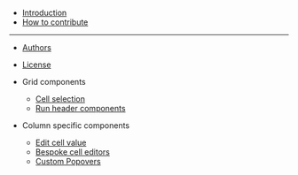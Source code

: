 - [Introduction](README.md)
- [How to contribute](CONTRIBUTING.md)

---

- [Authors](AUTHORS.md)
- [License](LICENSE.md)

- Grid components
  - [Cell selection](man/cell-selection.md)
  - [Run header components](man/run-header-components.md)

- Column specific components
  - [Edit cell value](man/edit-cell-value.md)
  - [Bespoke cell editors](man/bespoke-cell-editors.md)
  - [Custom Popovers](man/custom-popovers.md)
